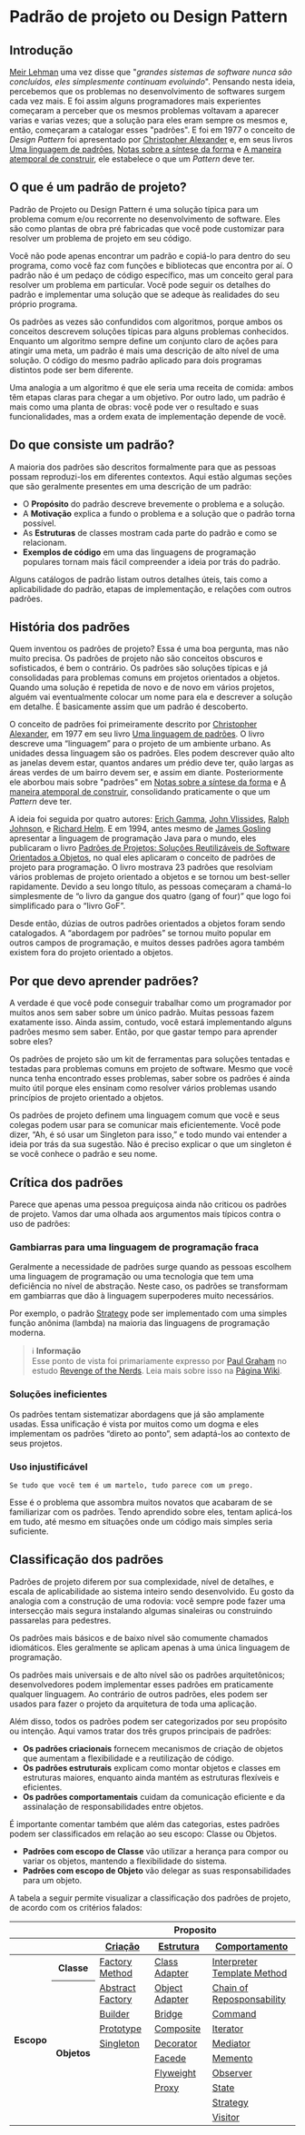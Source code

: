 # Padrão de projeto ou Design Pattern


## Introdução

[Meir Lehman](https://pt.wikipedia.org/wiki/Meir_M._Lehman) uma vez disse que "*grandes sistemas de software nunca são concluídos, eles simplesmente continuam evoluindo*". Pensando nesta ideia, percebemos que os problemas no desenvolvimento de softwares surgem cada vez mais. E foi assim alguns programadores mais experientes começaram a perceber que os mesmos problemas voltavam a aparecer varias e varias vezes; que a solução para eles eram sempre os mesmos e, então, começaram a catalogar esses "padrões". E foi em 1977 o conceito de *Design Pattern* foi apresentado por [Christopher Alexander](https://pt.wikipedia.org/wiki/Christopher_Alexander) e, em seus livros [Uma linguagem de padrões](https://www.amazon.com/-/pt/dp/B07J1T8P1W/), [Notas sobre a síntese da forma](https://www.amazon.com/-/pt/dp/B09Z9LNFG5/) e [A maneira atemporal de construir](https://www.amazon.com/-/pt/dp/0195024028/), ele estabelece o que um *Pattern* deve ter.


## O que é um padrão de projeto?

Padrão de Projeto ou Design Pattern é uma solução típica para um problema comum e/ou recorrente no desenvolvimento de software. Eles são como plantas de obra pré fabricadas que você pode customizar para resolver um problema de projeto em seu código.

Você não pode apenas encontrar um padrão e copiá-lo para dentro do seu programa, como você faz com funções e bibliotecas que encontra por aí. O padrão não é um pedaço de código específico, mas um conceito geral para resolver um problema em particular. Você pode seguir os detalhes do padrão e implementar uma solução que se adeque às realidades do seu próprio programa.

Os padrões as vezes são confundidos com algoritmos, porque ambos os conceitos descrevem soluções típicas para alguns problemas conhecidos. Enquanto um algoritmo sempre define um conjunto claro de ações para atingir uma meta, um padrão é mais uma descrição de alto nível de uma solução. O código do mesmo padrão aplicado para dois programas distintos pode ser bem diferente.

Uma analogia a um algoritmo é que ele seria uma receita de comida: ambos têm etapas claras para chegar a um objetivo. Por outro lado, um padrão é mais como uma planta de obras: você pode ver o resultado e suas funcionalidades, mas a ordem exata de implementação depende de você.


## Do que consiste um padrão?

A maioria dos padrões são descritos formalmente para que as pessoas possam reproduzi-los em diferentes contextos. Aqui estão algumas seções que são geralmente presentes em uma descrição de um padrão:

- O **Propósito** do padrão descreve brevemente o problema e a solução.
- A **Motivação** explica a fundo o problema e a solução que o padrão torna possível.
- As **Estruturas** de classes mostram cada parte do padrão e como se relacionam.
- **Exemplos de código** em uma das linguagens de programação populares tornam mais fácil compreender a ideia por trás do padrão.

Alguns catálogos de padrão listam outros detalhes úteis, tais como a aplicabilidade do padrão, etapas de implementação, e relações com outros padrões.


## História dos padrões

Quem inventou os padrões de projeto? Essa é uma boa pergunta, mas não muito precisa. Os padrões de projeto não são conceitos obscuros e sofisticados, é bem o contrário. Os padrões são soluções típicas e já consolidadas para problemas comuns em projetos orientados a objetos. Quando uma solução é repetida de novo e de novo em vários projetos, alguém vai eventualmente colocar um nome para ela e descrever a solução em detalhe. É basicamente assim que um padrão é descoberto.

O conceito de padrões foi primeiramente descrito por [Christopher Alexander](https://pt.wikipedia.org/wiki/Christopher_Alexander), em 1977 em seu livro [Uma linguagem de padrões](https://www.amazon.com/-/pt/dp/B07J1T8P1W/). O livro descreve uma “linguagem” para o projeto de um ambiente urbano. As unidades dessa linguagem são os padrões. Eles podem descrever quão alto as janelas devem estar, quantos andares um prédio deve ter, quão largas as áreas verdes de um bairro devem ser, e assim em diante. Posteriormente ele aborbou mais sobre "padrões" em [Notas sobre a síntese da forma](https://www.amazon.com/-/pt/dp/B09Z9LNFG5/) e [A maneira atemporal de construir](https://www.amazon.com/-/pt/dp/0195024028/), consolidando praticamente o que um *Pattern* deve ter.

A ideia foi seguida por quatro autores: [Erich Gamma](https://en.wikipedia.org/wiki/Erich_Gamma), [John Vlissides](https://en.wikipedia.org/wiki/John_Vlissides), [Ralph Johnson](https://en.wikipedia.org/wiki/Ralph_Johnson_(computer_scientist)), e [Richard Helm](https://en.wikipedia.org/wiki/Richard_Helm). E em 1994, antes mesmo de [James Gosling](https://pt.wikipedia.org/wiki/James_Gosling) apresentar a linguagem de programação Java para o mundo, eles publicaram o livro [Padrões de Projetos: Soluções Reutilizáveis de Software Orientados a Objetos](https://www.amazon.com.br/Padr%C3%B5es-Projetos-Solu%C3%A7%C3%B5es-Reutiliz%C3%A1veis-Orientados/dp/8573076100), no qual eles aplicaram o conceito de padrões de projeto para programação. O livro mostrava 23 padrões que resolviam vários problemas de projeto orientado a objetos e se tornou um best-seller rapidamente. Devido a seu longo título, as pessoas começaram a chamá-lo simplesmente de “o livro da gangue dos quatro (gang of four)” que logo foi simplificado para o “livro GoF”.

Desde então, dúzias de outros padrões orientados a objetos foram sendo catalogados. A “abordagem por padrões” se tornou muito popular em outros campos de programação, e muitos desses padrões agora também existem fora do projeto orientado a objetos. 


## Por que devo aprender padrões?

A verdade é que você pode conseguir trabalhar como um programador por muitos anos sem saber sobre um único padrão. Muitas pessoas fazem exatamente isso. Ainda assim, contudo, você estará implementando alguns padrões mesmo sem saber. Então, por que gastar tempo para aprender sobre eles?

Os padrões de projeto são um kit de ferramentas para soluções tentadas e testadas para problemas comuns em projeto de software. Mesmo que você nunca tenha encontrado esses problemas, saber sobre os padrões é ainda muito útil porque eles ensinam como resolver vários problemas usando princípios de projeto orientado a objetos.

Os padrões de projeto definem uma linguagem comum que você e seus colegas podem usar para se comunicar mais eficientemente. Você pode dizer, “Ah, é só usar um Singleton para isso,” e todo mundo vai entender a ideia por trás da sua sugestão. Não é preciso explicar o que um singleton é se você conhece o padrão e seu nome.


## Crítica dos padrões

Parece que apenas uma pessoa preguiçosa ainda não criticou os padrões de projeto. Vamos dar uma olhada aos argumentos mais típicos contra o uso de padrões:


### Gambiarras para uma linguagem de programação fraca 

Geralmente a necessidade de padrões surge quando as pessoas escolhem uma linguagem de programação ou uma tecnologia que tem uma deficiência no nível de abstração. Neste caso, os padrões se transformam em gambiarras que dão à linguagem superpoderes muito necessários.

Por exemplo, o padrão [Strategy]() pode ser implementado com uma simples função anônima (lambda) na maioria das linguagens de programação moderna.

> ℹ️ **Informação**  
> Esse ponto de vista foi primariamente expresso por [Paul Graham](https://pt.wikipedia.org/wiki/Paul_Graham) no estudo [Revenge of the Nerds](http://www.paulgraham.com/icad.html). Leia mais sobre isso na [Página Wiki](http://wiki.c2.com/?AreDesignPatternsMissingLanguageFeatures).


### Soluções ineficientes

Os padrões tentam sistematizar abordagens que já são amplamente usadas. Essa unificação é vista por muitos como um dogma e eles implementam os padrões “direto ao ponto”, sem adaptá-los ao contexto de seus projetos.


### Uso injustificável

```
Se tudo que você tem é um martelo, tudo parece com um prego.
```

Esse é o problema que assombra muitos novatos que acabaram de se familiarizar com os padrões. Tendo aprendido sobre eles, tentam aplicá-los em tudo, até mesmo em situações onde um código mais simples seria suficiente.


## Classificação dos padrões

Padrões de projeto diferem por sua complexidade, nível de detalhes, e escala de aplicabilidade ao sistema inteiro sendo desenvolvido. Eu gosto da analogia com a construção de uma rodovia: você sempre pode fazer uma intersecção mais segura instalando algumas sinaleiras ou construindo passarelas para pedestres.

Os padrões mais básicos e de baixo nível são comumente chamados idiomáticos. Eles geralmente se aplicam apenas à uma única linguagem de programação.

Os padrões mais universais e de alto nível são os padrões arquitetônicos; desenvolvedores podem implementar esses padrões em praticamente qualquer linguagem. Ao contrário de outros padrões, eles podem ser usados para fazer o projeto da arquitetura de toda uma aplicação.

Além disso, todos os padrões podem ser categorizados por seu propósito ou intenção. Aqui vamos tratar dos três grupos principais de padrões:

- **Os padrões criacionais** fornecem mecanismos de criação de objetos que aumentam a flexibilidade e a reutilização de código.
- **Os padrões estruturais** explicam como montar objetos e classes em estruturas maiores, enquanto ainda mantém as estruturas flexíveis e eficientes.
- **Os padrões comportamentais** cuidam da comunicação eficiente e da assinalação de responsabilidades entre objetos.

É importante comentar também que além das categorias, estes padrões podem ser classificados em relação ao seu escopo: Classe ou Objetos. 

- **Padrões com escopo de Classe** vão utilizar a herança para compor ou variar os objetos, mantendo a flexibilidade do sistema. 
- **Padrões com escopo de Objeto** vão delegar as suas responsabilidades para um objeto.

A tabela a seguir permite visualizar a classificação dos padrões de projeto, de acordo com os critérios falados:

<table style="width:100%">
	<thead>
		<tr> 
			<th colspan="2">&nbsp;</th>
			<th colspan="3" align="center">Proposito</th>
		</tr>
		<tr> 
			<th colspan="2">&nbsp;</th>
			<th align="center"><a href="https://github.com/alexandredorea/Demo.Design.Pattern/tree/master/src/1.%20Creational">Criação</a></th>
			<th align="center"><a href="http://example.com">Estrutura</a></th>
			<th align="center"><a href="http://example.com">Comportamento</a></th>
		</tr>
	</thead>
	<tbody>
		<tr> 
			<th rowspan="11" align="center">Escopo</th>
			<th align="center">Classe</th>
			<td><a href="http://example.com">Factory Method</a></td>
			<td><a href="http://example.com">Class Adapter</a></td>
			<td><a href="http://example.com">Interpreter <br> Template Method</a></td>
		</tr>
		<tr>
			<th rowspan="9" align="center">Objetos</th>
			<td><a href="http://example.com">Abstract Factory</a></td>
			<td><a href="http://example.com">Object Adapter</a></td>
			<td><a href="http://example.com">Chain of Reposponsability</a></td>
		</tr>
		<tr>
			<td><a href="http://example.com">Builder</a></td>
			<td><a href="http://example.com">Bridge</a></td>
			<td><a href="http://example.com">Command</a></td>
		</tr>
		<tr>
			<td><a href="http://example.com">Prototype</a></td>
			<td><a href="http://example.com">Composite</a></td>
			<td><a href="http://example.com">Iterator</a></td>
		</tr>
		<tr>
			<td><a href="http://example.com">Singleton</a></td>
			<td><a href="http://example.com">Decorator</a></td>
			<td><a href="http://example.com">Mediator</a></td>
		</tr>
		<tr>
			<td>&nbsp;</td>
			<td><a href="http://example.com">Facede</a></td>
			<td><a href="http://example.com">Memento</a></td>
		</tr>
		<tr>
			<td>&nbsp;</td>
			<td><a href="http://example.com">Flyweight</a></td>
			<td><a href="http://example.com">Observer</a></td>
		</tr>
		<tr>
			<td>&nbsp;</td>
			<td><a href="http://example.com">Proxy</a></td>
			<td><a href="http://example.com">State</a></td>
		</tr>
		<tr>
			<td>&nbsp;</td>
			<td>&nbsp;</td>
			<td><a href="http://example.com">Strategy</a></td>
		</tr>
		<tr>
			<td>&nbsp;</td>
			<td>&nbsp;</td>
			<td><a href="http://example.com">Visitor</a></td>
		</tr>
	</tbody>
</table>